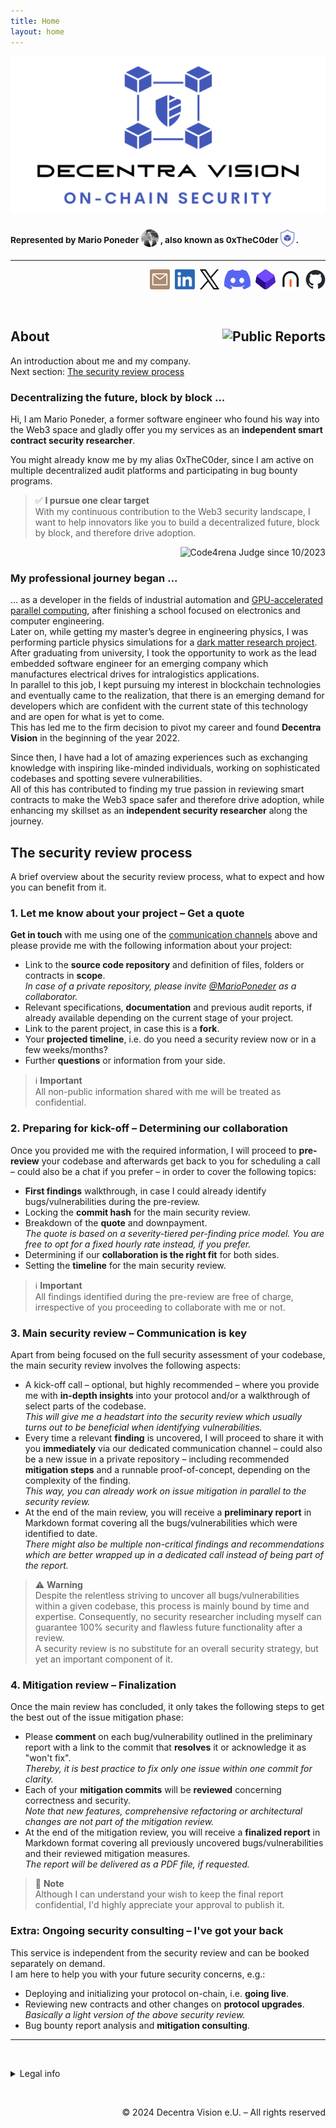 ```yaml
---
title: Home
layout: home
---
```


<picture><source srcset="./img/banner_dark.png" media="(prefers-color-scheme: dark)"/><img src="./img/banner.png"/></picture>
### <sup>Represented by Mario Poneder </sup><img src="./img/profile.png" width="28px"><sup> , also known as 0xTheC0der</sup><img src="./img/icon.png" width="28px"><sup>.</sup>  
---
<p align="right">
<a name="social-buttons"></a>
<a href="mailto:m.poneder@decentra.vision"><img src="./img/social/email.png" alt="Mario Poneder | DecentraVision" height="32px"/></a>&nbsp;
<a href="https://linkedin.com/in/mario-poneder"><img src="./img/social/linked-in.png" alt="Mario Poneder | LinkedIn" height="32px"/></a>&nbsp;
<a href="https://twitter.com/MarioPoneder"><picture><source srcset="./img/social/x_dark.png" media="(prefers-color-scheme: dark)"/><img src="./img/social/x.png" alt="Mario Poneder | X" height="32px"/></picture></a>&nbsp;
<a href="https://discordapp.com/users/916806993048637521"><img src="./img/social/discord.png" alt="0xTheC0der | Discord" height="32px"/></a>&nbsp;
<a href="https://code4rena.com/@0xTheC0der"><img src="./img/social/code4rena.png" alt="0xTheC0der | Code4rena" height="32px"/></a>&nbsp;
<a href="https://cantina.xyz/u/0xTheC0der"><picture><source srcset="./img/social/cantina_dark.png" media="(prefers-color-scheme: dark)"/><img src="./img/social/cantina.png" alt="0xTheC0der | Cantina" height="32px"/></picture></a>&nbsp;
<a href="https://github.com/MarioPoneder"><picture><source srcset="./img/social/github_dark.png" media="(prefers-color-scheme: dark)"/><img src="./img/social/github.png" alt="Mario Poneder | GitHub" height="32px"/></picture></a>
</p>

&nbsp;

## About <a href="https://github.com/MarioPoneder/audits"><img align="right" src="https://img.shields.io/badge/Public-Reports-4258B9?style=for-the-badge" alt="Public Reports"></a>

An introduction about me and my company.  
Next section: [The security review process](#the-security-review-process)

### Decentralizing the future, block by block ...
Hi, I am Mario Poneder, a former software engineer who found his way into the Web3 space and gladly offer you my services as an **independent smart contract security researcher**.

You might already know me by my alias 0xTheC0der, since I am active on multiple decentralized audit platforms and participating in bug bounty programs.  

> ✅ **I pursue one clear target**  
> With my continuous contribution to the Web3 security landscape, I want to help innovators like you to build a decentralized future, block by block, and therefore drive adoption.

<a href="https://code4rena.com/@0xTheC0der"><img align="right" src="https://img.shields.io/badge/Code4rena_Judge-since_10%2F2023-4258B9" alt="Code4rena Judge since 10/2023"></a>
&nbsp;

### My professional journey began ...

… as a developer in the fields of industrial automation and [GPU-accelerated parallel computing](https://www.khronos.org/opencl/), after finishing a school focused on electronics and computer engineering.  
Later on, while getting my master’s degree in engineering physics, I was performing particle physics simulations for a [dark matter research project](https://cresst-experiment.org/).  
After graduating from university, I took the opportunity to work as the lead embedded software engineer for an emerging company which manufactures electrical drives for intralogistics applications.   
In parallel to this job, I kept pursuing my interest in blockchain technologies and eventually came to the realization, that there is an emerging demand for developers which are confident with the current state of this technology and are open for what is yet to come.   
This has led me to the firm decision to pivot my career and found **Decentra Vision** in the beginning of the year 2022.  

Since then, I have had a lot of amazing experiences such as exchanging knowledge with inspiring like-minded individuals, working on sophisticated codebases and spotting severe vulnerabilities.  
All of this has contributed to finding my true passion in reviewing smart contracts to make the Web3 space safer and therefore drive adoption, while enhancing my skillset as an **independent security researcher** along the journey.


## The security review process
A brief overview about the security review process, what to expect and how you can benefit from it.

### 1. Let me know about your project &ndash; Get a quote

**Get in touch** with me using one of the [communication channels](#social-buttons) above and please provide me with the following information about your project:

- Link to the **source code repository** and definition of files, folders or contracts in **scope**.  
*In case of a private repository, please invite [@MarioPoneder](https://github.com/MarioPoneder) as a collaborator.*  
- Relevant specifications, **documentation** and previous audit reports, if already available depending on the current stage of your project.  
- Link to the parent project, in case this is a **fork**.  
- Your **projected timeline**, i.e. do you need a security review now or in a few weeks/months?  
- Further **questions** or information from your side.  

> ℹ️ **Important**  
> All non-public information shared with me will be treated as confidential.

### 2. Preparing for kick-off &ndash; Determining our collaboration
Once you provided me with the required information, I will proceed to **pre-review** your codebase and afterwards get back to you for scheduling a call &ndash; could also be a chat if you prefer &ndash; in order to cover the following topics:
- **First findings** walkthrough, in case I could already identify bugs/vulnerabilities during the pre-review.
- Locking the **commit hash** for the main security review.
- Breakdown of the **quote** and downpayment.  
  *The quote is based on a severity-tiered per-finding price model. You are free to opt for a fixed hourly rate instead, if you prefer.*
- Determining if our **collaboration is the right fit** for both sides.
- Setting the **timeline** for the main security review.

> ℹ️ **Important**  
> All findings identified during the pre-review are free of charge, irrespective of you proceeding to collaborate with me or not.

### 3. Main security review &ndash; Communication is key

Apart from being focused on the full security assessment of your codebase, the main security review involves the following aspects:
- A kick-off call  &ndash; optional, but highly recommended &ndash; where you provide me with **in-depth insights** into your protocol and/or a walkthrough of select parts of the codebase.  
*This will give me a headstart into the security review which usually turns out to be beneficial when identifying vulnerabilities.*
- Every time a relevant **finding** is uncovered, I will proceed to share it with you **immediately** via our dedicated communication channel &ndash; could also be a new issue in a private repository &ndash; including recommended **mitigation steps** and a runnable proof-of-concept, depending on the complexity of the finding.  
*This way, you can already work on issue mitigation in parallel to the security review.*
- At the end of the main review, you will receive a **preliminary report** in Markdown format covering all the bugs/vulnerabilities which were identified to date.  
*There might also be multiple non-critical findings and recommendations which are better wrapped up in a dedicated call instead of being part of the report.*

> ⚠️ **Warning**  
> Despite the relentless striving to uncover all bugs/vulnerabilities within a given codebase, this process is mainly bound by time and expertise. Consequently, no security researcher including myself can guarantee 100% security and flawless future functionality after a review.  
> A security review is no substitute for an overall security strategy, but yet an important component of it.  

### 4. Mitigation review &ndash; Finalization

Once the main review has concluded, it only takes the following steps to get the best out of the issue mitigation phase:
- Please **comment** on each bug/vulnerability outlined in the preliminary report with a link to the commit that **resolves** it or acknowledge it as "won't fix".  
*Thereby, it is best practice to fix only one issue within one commit for clarity.*
- Each of your **mitigation commits** will be **reviewed** concerning correctness and security.  
  *Note that new features, comprehensive refactoring or architectural changes are not part of the mitigation review.*
- At the end of the mitigation review, you will receive a **finalized report** in Markdown format covering all previously uncovered bugs/vulnerabilities and their reviewed mitigation measures.  
  *The report will be delivered as a PDF file, if requested.*

> 📝 **Note**  
> Although I can understand your wish to keep the final report confidential, I'd highly appreciate your approval to publish it.


### Extra: Ongoing security consulting &ndash; I've got your back
This service is independent from the security review and can be booked separately on demand.  
I am here to help you with your future security concerns, e.g.:
- Deploying and initializing your protocol on-chain, i.e. **going live**.
- Reviewing new contracts and other changes on **protocol upgrades**.  
   *Basically a light version of the above security review.*
- Bug bounty report analysis and **mitigation consulting**.

---

&nbsp;

<details>
<summary>Legal info</summary>
&nbsp;
<table>
    <tr>
        <th colspan="2" align="left">Decentra Vision e.U.</th>
    </tr>
    <tr>
        <td>Owner</td>
        <td>Dipl.-Ing. Mario Poneder</td>
    </tr>
    <tr>
        <td>Address</td>
        <td>Gstetten 22, 3350 Haag, Austria</td>
    </tr>
    <tr>
        <td>Email</td>
        <td>m.poneder@decentra.vision</td>
    </tr>
    <tr>
        <td>Purpose of business</td>
        <td>Information technology services for decentralized systems</td>
    </tr>
    <tr>
        <td>Company registration number</td>
        <td>FN 575395w</td>
    </tr>
    <tr>
        <td>Commercial register court</td>
        <td>Regional court St. Pölten</td>
    </tr>
    <tr>
        <td>VAT number</td>
        <td>ATU 77786479</td>
    </tr>
</table>
</details>

&nbsp;

<p align="right">
&copy; 2024 Decentra Vision e.U. &ndash; All rights reserved
</p>
